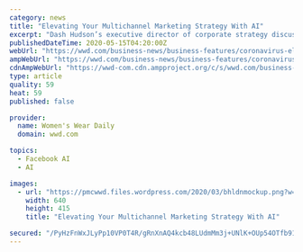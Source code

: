 ```yaml
---
category: news
title: "Elevating Your Multichannel Marketing Strategy With AI"
excerpt: "Dash Hudson’s executive director of corporate strategy discusses strategy in the new world, the importance of brand story and key digital channels."
publishedDateTime: 2020-05-15T04:20:00Z
webUrl: "https://wwd.com/business-news/business-features/coronavirus-elevating-your-multichannel-marketing-strategy-with-ai-1203631437/"
ampWebUrl: "https://wwd.com/business-news/business-features/coronavirus-elevating-your-multichannel-marketing-strategy-with-ai-1203631437/amp/"
cdnAmpWebUrl: "https://wwd-com.cdn.ampproject.org/c/s/wwd.com/business-news/business-features/coronavirus-elevating-your-multichannel-marketing-strategy-with-ai-1203631437/amp/"
type: article
quality: 59
heat: 59
published: false

provider:
  name: Women's Wear Daily
  domain: wwd.com

topics:
  - Facebook AI
  - AI

images:
  - url: "https://pmcwwd.files.wordpress.com/2020/03/bhldnmockup.png?w=640&h=415&crop=1"
    width: 640
    height: 415
    title: "Elevating Your Multichannel Marketing Strategy With AI"

secured: "/PyHzFnWxJLyPp10VP0T4R/gRnXnAQ4kcb48LUdmMm3j+UNlK+OUp54OTfb910y13HEVWNuQl9WGI8p3m6zQDu8aSKExN3Ga+1Z7HuJO1jssZDbjiQPNu0ZTEcW8m/PODgjxpvBzflwZPPQsDRtsK6FujJ0z1fGzCO/ndV0JkKUWbL/9OWRwJBnZVZjpeTh2yy9/erBuFns3/wftQ1/9hx3R22yAvgeNxIT104mkxPLT3rVhd7u0ERFfU/JJyz3oN8+gwJVhBR58jWt2oJy/p6Q7RsH3V0Qqhee5oEbpmiOqa57c+FDIowslem72TBOh;/DuQlwwG/787gRE9nkh3fA=="
---
```


